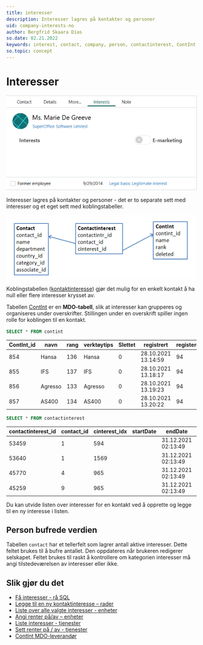 ```yaml
---
title: interesser
description: Interesser lagres på kontakter og personer
uid: company-interests-no
author: Bergfrid Skaara Dias
so.date: 02.21.2022
keywords: interest, contact, company, person, contactinterest, ContInt
so.topic: concept
---
```


# Interesser

![Interesse-fanen på Personkort -screenshot][img1]

Interesser lagres på kontakter og personer - det er to separate sett med interesser og et eget sett med koblingstabeller.

![InterestLinkTable-diagram][img2]

Koblingstabellen ([kontaktinteresse][10]) gjør det mulig for en enkelt kontakt å ha null eller flere interesser krysset av.

Tabellen [ContInt][9] er en **MDO-tabell**, slik at interesser kan grupperes og organiseres under overskrifter. Stillingen under en overskrift spiller ingen rolle for koblingen til en kontakt.

```SQL
SELECT * FROM contint
```

| ContInt_id | navn | rang | verktøytips | Slettet | registrert | registered_associate_id |
|---|---|---|---|---|---|---|
| 854 | Hansa | 136 | Hansa | 0 | 28.10.2021 13.14:59 | 94 |
| 855 | IFS | 137 | IFS | 0 | 28.10.2021 13.18:17 | 94 |
| 856 | Agresso | 133 | Agresso | 0 | 28.10.2021 13.19:23 | 94 |
| 857 | AS400 | 134 | AS400 | 0 | 28.10.2021 13.20:22 | 94 |

```SQL
SELECT * FROM contactinterest
```

| contactinterest_id | contact_id | cinterest_idx | startDate | endDate | Flagg | registrert |
|---|---|---|---|---|---|---|
| 53459 | 1 | 594 | | 31.12.2021 02:13:49 | 0 | 28.10.2021 13.14:59 |
| 53640 | 1 | 1569 | | 31.12.2021 02:13:49 | 0 | 28.10.2021 13.14:59 |
| 45770 | 4 | 965 | | 31.12.2021 02:13:49| 0 | 28.10.2021 13.14:59 |
| 45259 | 9 | 965 | | 31.12.2021 02:13:49| 0 | 28.10.2021 13.14:59 |

Du kan utvide listen over interesser for en kontakt ved å opprette og legge til en ny interesse i listen.

## Person bufrede verdien

Tabellen `contact` har et tellerfelt som lagrer antall aktive interesser. Dette feltet brukes til å bufre antallet. Den oppdateres når brukeren redigerer selskapet. Feltet brukes til raskt å kontrollere om kategorien interesser må angi tilstedeværelsen av interesser eller ikke.

## Slik gjør du det

* [Få interesser - rå SQL][1]
* [Legge til en ny kontaktinteresse – rader][2]
* [Liste over alle valgte interesser - enheter][3]
* [Angi renter på/av – enheter][4]
* [Liste interesser - tjenester][6]
* [Sett renter på / av - tjenester][7]
* [ContInt MDO-leverandør][8]

<!-- Referenced links -->
[1]: howto/sql/get-interests-sql.md
[2]: howto/row/add-new-contact-interest.md
[3]: howto/entity/get-interests-for-contact-entity.md
[4]: howto/entity/set-interest-on-off-entity.md
[6]: howto/services/get-interests-for-contact-services.md
[7]: howto/services/set-interest-on-off-services.md
[8]: ../api/mdo-providers/reference/ContInt.md
[9]: ../database/tables/contint.md
[10]: ../database/tables/contactinterest.md

<!-- Referenced images -->
[img1]: media/contact-interests.png
[img2]: media/interestlink-table.png
